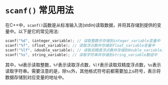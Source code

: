  # `scanf()` 常见用法

在C++中，`scanf()`函数是从标准输入流(stdin)读取数据，并将其存储到提供的变量中。以下是它的常见用法:

```c++
scanf("%d", &integer_variable); // 读取整数并存储到integer_variable变量中
scanf("%f", &float_variable); // 读取浮点数并存储到float_variable变量中
scanf("%lf", &double_variable); // 读取双精度浮点数并存储到double_variable变量中
scanf("%s", string_variable); // 读取字符串并存储到string_variable数组中
```

其中，`%d`表示读取整数，`%f`表示读取浮点数，`%lf`表示读取双精度浮点数，`%s`表示读取字符串。需要注意的是，除`%s`外，其他格式符号前都需要加上`&`符号，表示将数据存储到对应变量的地址中。